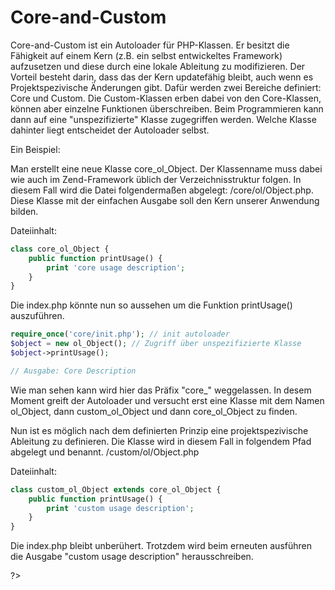 Core-and-Custom
===============

Core-and-Custom ist ein Autoloader für PHP-Klassen. Er besitzt die Fähigkeit auf einem Kern (z.B. ein selbst entwickeltes Framework) aufzusetzen und diese durch eine lokale Ableitung zu modifizieren. Der Vorteil besteht darin, dass das der Kern updatefähig bleibt, auch wenn es Projektspezivische Änderungen gibt. Dafür werden zwei Bereiche definiert: Core und Custom. Die Custom-Klassen erben dabei von den Core-Klassen, können aber einzelne Funktionen überschreiben. Beim Programmieren kann dann auf eine "unspezifizierte" Klasse zugegriffen werden. Welche Klasse dahinter liegt entscheidet der Autoloader selbst. 

Ein Beispiel:

Man erstellt eine neue Klasse core_ol_Object. Der Klassenname muss dabei wie auch im Zend-Framework üblich der Verzeichnisstruktur folgen. In diesem Fall wird die Datei folgendermaßen abgelegt: /core/ol/Object.php. Diese Klasse mit der einfachen Ausgabe soll den Kern unserer Anwendung bilden.

Dateiinhalt:
```php
class core_ol_Object {
    public function printUsage() {
        print 'core usage description';
    }
}
```

Die index.php könnte nun so aussehen um die Funktion printUsage() auszuführen.

```php
require_once('core/init.php'); // init autoloader
$object = new ol_Object(); // Zugriff über unspezifizierte Klasse
$object->printUsage();

// Ausgabe: Core Description
```

Wie man sehen kann wird hier das Präfix "core_" weggelassen. In desem Moment greift der Autoloader und versucht erst eine Klasse mit dem Namen ol_Object, dann custom_ol_Object und dann core_ol_Object zu finden. 

Nun ist es möglich nach dem definierten Prinzip eine projektspezivische Ableitung zu definieren. Die Klasse wird in diesem Fall in folgendem Pfad abgelegt und benannt. /custom/ol/Object.php

Dateiinhalt:
```php
class custom_ol_Object extends core_ol_Object {
    public function printUsage() {
        print 'custom usage description';
    }
}
```

Die index.php bleibt unberühert. Trotzdem wird beim erneuten ausführen die Ausgabe "custom usage description" herausschreiben.

?>
